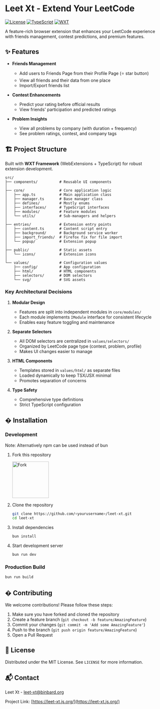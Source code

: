 # Leet Xt - Extend Your LeetCode

[![License](https://img.shields.io/badge/license-MIT-blue.svg)](LICENSE)
[![TypeScript](https://img.shields.io/badge/TypeScript-4.9%2B-blue)](https://www.typescriptlang.org/)
[![WXT](https://img.shields.io/badge/Framework-WXT-purple)](https://wxt.dev/)

A feature-rich browser extension that enhances your LeetCode experience with friends management, contest predictions, and premium features.

## ✨ Features

- **Friends Management**
  - Add users to Friends Page from their Profile Page (⭐ star button)
  - View all friends and their data from one place
  - Import/Export friends list 

- **Contest Enhancements**
  - Predict your rating before official results
  - View friends' participation and predicted ratings

- **Problem Insights**
  - View all problems by company (with duration + frequency)
  - See problem ratings, contest, and company tags

## 🏗️ Project Structure

Built with **WXT Framework** (WebExtensions + TypeScript) for robust extension development.

```
src/
├── components/          # Reusable UI components
│
├── core/                # Core application logic
│   ├── app.ts           # Main application class
│   ├── manager.ts       # Base manager class
│   ├── defines/         # Mostly enums
│   ├── interfaces/      # TypeScript interfaces
│   ├── modules/         # Feature modules
│   └── utils/           # Sub-managers and helpers
│
├── entries/             # Extension entry points
│   ├── content.ts       # Content script entry
│   ├── background/      # Background service worker
│   ├── import_friends/  # Firefox fix for file import 
│   └── popup/           # Extension popup
│
├── public/              # Static assets
│   └── icons/           # Extension icons
│
└── values/              # Configuration values
    ├── config/          # App configuration
    ├── html/            # HTML components
    ├── selectors/       # DOM selectors
    └── svg/             # SVG assets
```

### Key Architectural Decisions

1. **Modular Design**
   - Features are split into independent modules in `core/modules/`
   - Each module implements `IModule` interface for consistent lifecycle
   - Enables easy feature toggling and maintenance

2. **Separate Selectors**
   - All DOM selectors are centralized in `values/selectors/`
   - Organized by LeetCode page type (contest, problem, profile)
   - Makes UI changes easier to manage

3. **HTML Components**
   - Templates stored in `values/html/` as separate files
   - Loaded dynamically to keep TSX/JSX minimal
   - Promotes separation of concerns

4. **Type Safety**
   - Comprehensive type definitions 
   - Strict TypeScript configuration

## � Installation

### Development

Note: Alternatively npm can be used instead of bun

1. Fork this repository
   
   <img src="https://github.com/user-attachments/assets/541a3b5c-396a-426a-9fb4-ef7a1f74365a" alt="Fork" width="120">

3. Clone the repository
   ```bash
   git clone https://github.com/<yourusername>/leet-xt.git
   cd leet-xt
   ```

4. Install dependencies
   ```bash
   bun install
   ```

5. Start development server
   ```bash
   bun run dev
   ```

### Production Build

```bash
bun run build
```

## � Contributing

We welcome contributions! Please follow these steps:

1. Make sure you have forked and cloned the repository
2. Create a feature branch (`git checkout -b feature/AmazingFeature`)
3. Commit your changes (`git commit -m 'Add some AmazingFeature'`)
4. Push to the branch (`git push origin feature/AmazingFeature`)
5. Open a Pull Request 

## 📜 License

Distributed under the MIT License. See `LICENSE` for more information.

## 📬 Contact

Leet Xt - leet-xt@binbard.org

Project Link: [https://leet-xt.js.org/](https://leet-xt.js.org/)
